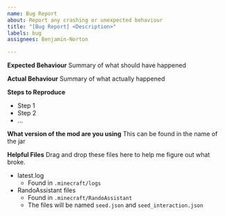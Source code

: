 ```yaml
---
name: Bug Report
about: Report any crashing or unexpected behaviour
title: "[Bug Report] <Description>"
labels: bug
assignees: Benjamin-Norton

---
```


**Expected Behaviour**
Summary of what should have happened

**Actual Behaviour**
Summary of what actually happened

**Steps to Reproduce**
- Step 1
- Step 2
- ...

**What version of the mod are you using**
This can be found in the name of the jar

**Helpful Files**
Drag and drop these files here to help me figure out what broke.

- latest.log
  - Found in `.minecraft/logs`
- RandoAssistant files
  - Found in `.minecraft/RandoAssistant`
  - The files will be named `seed.json` and `seed_interaction.json`
